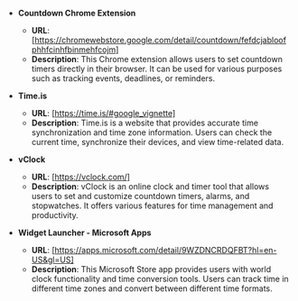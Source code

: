 - **Countdown Chrome Extension**
  - **URL**: [https://chromewebstore.google.com/detail/countdown/fefdcjabloofphhfcinhfbinmehfcojm]
  - **Description**: This Chrome extension allows users to set countdown timers directly in their browser. It can be used for various purposes such as tracking events, deadlines, or reminders.

- **Time.is**
  - **URL**: [https://time.is/#google_vignette]
  - **Description**: Time.is is a website that provides accurate time synchronization and time zone information. Users can check the current time, synchronize their devices, and view time-related data.

- **vClock**
  - **URL**: [https://vclock.com/]
  - **Description**: vClock is an online clock and timer tool that allows users to set and customize countdown timers, alarms, and stopwatches. It offers various features for time management and productivity.

- **Widget Launcher - Microsoft Apps**
  - **URL**: [https://apps.microsoft.com/detail/9WZDNCRDQFBT?hl=en-US&gl=US]
  - **Description**: This Microsoft Store app provides users with world clock functionality and time conversion tools. Users can track time in different time zones and convert between different time formats.
